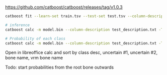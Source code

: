 https://github.com/catboost/catboost/releases/tag/v1.0.3

```bash
catboost fit --learn-set train.tsv --test-set test.tsv --column-description train_description.txt --custom-loss="Precision,Recall" --logging-level Verbose --loss-function MultiClass --text-processing processing.json --has-header

# inference
catboost calc -m model.bin --column-description test_description.txt -T 4 --output-columns "Class,Probability,VRM_BONE,BONE" --input-path test.tsv  --output-path output.tsv --has-header

# Probability of each class
catboost calc -m model.bin --column-description test_description.txt -T 4 --output-columns "TotalUncertainty,Class,BONE,Probability" --input-path test.tsv  --output-path output.tsv --has-header
```

Open in libreoffice calc and sort by class desc, uncertain #1, uncertain #2, bone name, vrm bone name

Todo: start probabilities from the root bone outwards
